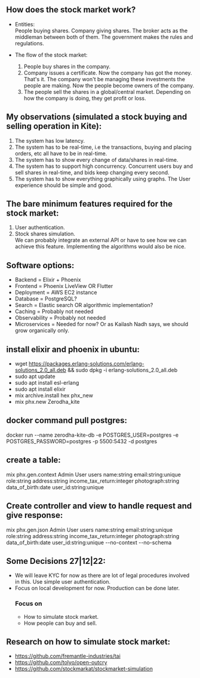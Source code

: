 ## How does the stock market work? 
- Entities:  
People buying shares.
Company giving shares.
The broker acts as the middleman between both of them.
The government makes the rules and regulations.  

- The flow of the stock market:  
  1. People buy shares in the company.
  2. Company issues a certificate. Now the company has got the money. That's it. The company won't be managing these investments the people are making. Now the people become owners of the company.
  3. The people sell the shares in a global/central market. Depending on how the company is doing, they get profit or loss.  
  
## My observations (simulated a stock buying and selling operation in Kite):
1. The system has low latency.
2. The system has to be real-time, i.e the transactions, buying and placing orders, etc all have to be in real-time.
3. The system has to show every change of data/shares in real-time.
4. The system has to support high concurrency. Concurrent users buy and sell shares in real-time, and bids keep changing every second.
5. The system has to show everything graphically using graphs. The User experience should be simple and good.


## The bare minimum features required for the stock market:  
1. User authentication.
2. Stock shares simulation.  
  We can probably integrate an external API or have to see how we can achieve this feature. Implementing the algorithms would also be nice.


## Software options:  
- Backend = Elixir + Phoenix  
- Frontend = Phoenix LiveView OR Flutter  
- Deployment = AWS EC2 instance  
- Database = PostgreSQL?  
- Search = Elastic search OR algorithmic implementation?  
- Caching = Probably not needed  
- Observability = Probably not needed  
- Microservices = Needed for now? Or as Kailash Nadh says, we should grow organically only.


## install elixir and phoenix in ubuntu:  
- wget https://packages.erlang-solutions.com/erlang-solutions_2.0_all.deb && sudo dpkg -i erlang-solutions_2.0_all.deb
- sudo apt update
- sudo apt install esl-erlang
- sudo apt install elixir
- mix archive.install hex phx_new 
- mix phx.new Zerodha_kite

## docker command pull postgres:  
docker run --name zerodha-kite-db -e POSTGRES_USER=postgres -e POSTGRES_PASSWORD=postgres -p 5500:5432 -d postgres  

## create a table:  
mix phx.gen.context Admin User users name:string email:string:unique role:string address:string income_tax_return:integer photograph:string data_of_birth:date user_id:string:unique  

## Create controller and view to handle request and give response:  
mix phx.gen.json Admin User users name:string email:string:unique role:string address:string income_tax_return:integer photograph:string data_of_birth:date user_id:string:unique --no-context --no-schema  

## Some Decisions 27|12|22:  
- We will leave KYC for now as there are lot of legal procedures involved in this. Use simple user authentication.  
- Focus on local development for now. Production can be done later.  
  ### Focus on
  - How to simulate stock market.
  - How people can buy and sell.

## Research on how to simulate stock market:
- https://github.com/fremantle-industries/tai  
- https://github.com/tolyo/open-outcry  
- https://github.com/stockmarkat/stockmarket-simulation  
